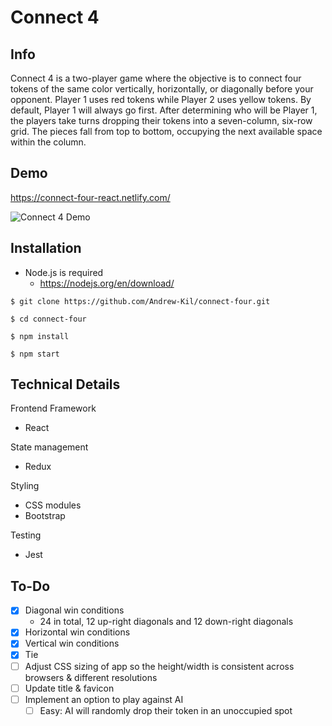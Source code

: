 # Connect 4

## Info

Connect 4 is a two-player game where the objective is to connect four
tokens of the same color vertically, horizontally, or diagonally
before your opponent. Player 1 uses red tokens while Player 2 uses
yellow tokens. By default, Player 1 will always go first. After
determining who will be Player 1, the players take turns dropping
their tokens into a seven-column, six-row grid. The pieces fall from
top to bottom, occupying the next available space within the column.

## Demo

https://connect-four-react.netlify.com/

![Connect 4 Demo](demo/connect-four-demo.gif)

## Installation

- Node.js is required
  - https://nodejs.org/en/download/

```
$ git clone https://github.com/Andrew-Kil/connect-four.git
```

```
$ cd connect-four
```

```
$ npm install
```

```
$ npm start
```

## Technical Details

Frontend Framework

- React

State management

- Redux

Styling

- CSS modules
- Bootstrap

Testing

- Jest

## To-Do

- [x] Diagonal win conditions
  - 24 in total, 12 up-right diagonals and 12 down-right diagonals
- [x] Horizontal win conditions
- [x] Vertical win conditions
- [x] Tie
- [ ] Adjust CSS sizing of app so the height/width is consistent across browsers & different resolutions
- [ ] Update title & favicon
- [ ] Implement an option to play against AI
  - [ ] Easy: AI will randomly drop their token in an unoccupied spot
